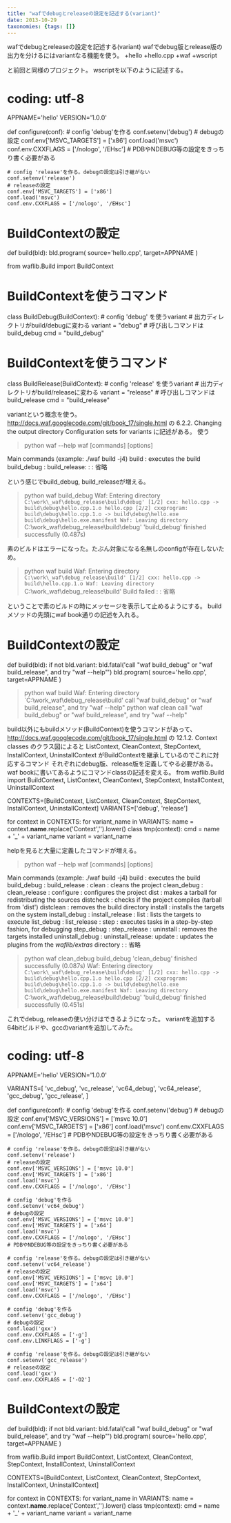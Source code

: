 ```yaml
---
title: "wafでdebugとreleaseの設定を記述する(variant)"
date: 2013-10-29
taxonomies: {tags: []}
---
```


wafでdebugとreleaseの設定を記述する(variant)
wafでdebug版とrelease版の出力を分けるにはvariantなる機能を使う。
+hello
  +hello.cpp
  +waf
  +wscript

と前回と同様のプロジェクト。 wscriptを以下のように記述する。
# coding: utf-8

APPNAME='hello'
VERSION='1.0.0'


def configure(conf):
    # config 'debug'を作る
    conf.setenv('debug')
    # debugの設定
    conf.env['MSVC_TARGETS'] = ['x86']
    conf.load('msvc')
    conf.env.CXXFLAGS = ['/nologo', '/EHsc']
    # PDBやNDEBUG等の設定をきっちり書く必要がある

    # config 'release'を作る。debugの設定は引き継がない
    conf.setenv('release')
    # releaseの設定
    conf.env['MSVC_TARGETS'] = ['x86']
    conf.load('msvc')
    conf.env.CXXFLAGS = ['/nologo', '/EHsc']


# BuildContextの設定
def build(bld):
    bld.program(
            source='hello.cpp',
            target=APPNAME
            )


from waflib.Build import BuildContext

# BuildContextを使うコマンド
class BuildDebug(BuildContext):
    # config 'debug' を使うvariant
    # 出力ディレクトリがbuild/debugに変わる
    variant = "debug"
    # 呼び出しコマンドはbuild_debug
    cmd = "build_debug"

# BuildContextを使うコマンド
class BuildRelease(BuildContext):
    # config 'release' を使うvariant
    # 出力ディレクトリがbuild/releaseに変わる
    variant = "release"
    # 呼び出しコマンドはbuild_release
    cmd = "build_release"

variantという概念を使う。
http://docs.waf.googlecode.com/git/book_17/single.html の 6.2.2.
Changing the output directory Configuration sets for variants
に記述がある。
使う
> python waf --help
waf [commands] [options]

Main commands (example: ./waf build -j4)
  build        : executes the build
  build_debug  :
  build_release:
:
:
省略

という感じでbuild_debug, build_releaseが増える。
> python waf build_debug
Waf: Entering directory `C:\work\_waf\debug_release\build\debug'
[1/2] cxx: hello.cpp -> build\debug\hello.cpp.1.o
hello.cpp
[2/2] cxxprogram: build\debug\hello.cpp.1.o -> build\debug\hello.exe build\debug\hello.exe.manifest
Waf: Leaving directory `C:\work\_waf\debug_release\build\debug'
'build_debug' finished successfully (0.487s)

素のビルドはエラーになった。たぶん対象になる名無しのconfigが存在しないため。
> python waf build
Waf: Entering directory `C:\work\_waf\debug_release\build'
[1/2] cxx: hello.cpp -> build\hello.cpp.1.o
Waf: Leaving directory `C:\work\_waf\debug_release\build'
Build failed
:
:
省略

ということで素のビルドの時にメッセージを表示して止めるようにする。
buildメソッドの先頭にwaf book通りの記述を入れる。
# BuildContextの設定
def build(bld):
    if not bld.variant:
         bld.fatal('call "waf build_debug" or "waf build_release", and try "waf --help"')
    bld.program(
            source='hello.cpp',
            target=APPNAME
            )

> python waf build
Waf: Entering directory `C:\work\_waf\debug_release\build'
call "waf build_debug" or "waf build_release", and try "waf --help"
> python waf clean
call "waf build_debug" or "waf build_release", and try "waf --help"

build以外にもbuildメソッド(BuildContext)を使うコマンドがあって、
http://docs.waf.googlecode.com/git/book_17/single.html の 12.1.2.
Context classes のクラス図によると ListContext, CleanContext,
StepContext, InstallContext, UninstallContext
がBuildContextを継承しているのでこれに対応するコマンド
それぞれにdebug版、release版を定義してやる必要がある。
waf bookに書いてあるようにコマンドclassの記述を変える。
from waflib.Build import BuildContext, ListContext, CleanContext, StepContext, InstallContext, UninstallContext

CONTEXTS=[BuildContext, ListContext, CleanContext, StepContext, InstallContext, UninstallContext]
VARIANTS=['debug', 'release']

for context in CONTEXTS:
    for variant_name in VARIANTS:
        name = context.__name__.replace('Context','').lower()
        class tmp(context):
            cmd = name + '_' + variant_name
            variant = variant_name

helpを見ると大量に定義したコマンドが増える。
> python waf --help
waf [commands] [options]

Main commands (example: ./waf build -j4)
  build            : executes the build
  build_debug      :
  build_release    :
  clean            : cleans the project
  clean_debug      :
  clean_release    :
  configure        : configures the project
  dist             : makes a tarball for redistributing the sources
  distcheck        : checks if the project compiles (tarball from 'dist')
  distclean        : removes the build directory
  install          : installs the targets on the system
  install_debug    :
  install_release  :
  list             : lists the targets to execute
  list_debug       :
  list_release     :
  step             : executes tasks in a step-by-step fashion, for debugging
  step_debug       :
  step_release     :
  uninstall        : removes the targets installed
  uninstall_debug  :
  uninstall_release:
  update           : updates the plugins from the *waflib/extras* directory
:
:
省略

> python waf clean_debug build_debug
'clean_debug' finished successfully (0.087s)
Waf: Entering directory `C:\work\_waf\debug_release\build\debug'
[1/2] cxx: hello.cpp -> build\debug\hello.cpp.1.o
hello.cpp
[2/2] cxxprogram: build\debug\hello.cpp.1.o -> build\debug\hello.exe build\debug\hello.exe.manifest
Waf: Leaving directory `C:\work\_waf\debug_release\build\debug'
'build_debug' finished successfully (0.451s)

これでdebug, releaseの使い分けはできるようになった。
variantを追加する
64bitビルドや、gccのvariantを追加してみた。
# coding: utf-8

APPNAME='hello'
VERSION='1.0.0'

VARIANTS=[
'vc_debug', 'vc_release', 'vc64_debug', 'vc64_release',
'gcc_debug', 'gcc_release',
]

def configure(conf):
    # config 'debug'を作る
    conf.setenv('debug')
    # debugの設定
    conf.env['MSVC_VERSIONS'] = ['msvc 10.0']
    conf.env['MSVC_TARGETS'] = ['x86']
    conf.load('msvc')
    conf.env.CXXFLAGS = ['/nologo', '/EHsc']
    # PDBやNDEBUG等の設定をきっちり書く必要がある

    # config 'release'を作る。debugの設定は引き継がない
    conf.setenv('release')
    # releaseの設定
    conf.env['MSVC_VERSIONS'] = ['msvc 10.0']
    conf.env['MSVC_TARGETS'] = ['x86']
    conf.load('msvc')
    conf.env.CXXFLAGS = ['/nologo', '/EHsc']

    # config 'debug'を作る
    conf.setenv('vc64_debug')
    # debugの設定
    conf.env['MSVC_VERSIONS'] = ['msvc 10.0']
    conf.env['MSVC_TARGETS'] = ['x64']
    conf.load('msvc')
    conf.env.CXXFLAGS = ['/nologo', '/EHsc']
    # PDBやNDEBUG等の設定をきっちり書く必要がある

    # config 'release'を作る。debugの設定は引き継がない
    conf.setenv('vc64_release')
    # releaseの設定
    conf.env['MSVC_VERSIONS'] = ['msvc 10.0']
    conf.env['MSVC_TARGETS'] = ['x64']
    conf.load('msvc')
    conf.env.CXXFLAGS = ['/nologo', '/EHsc']

    # config 'debug'を作る
    conf.setenv('gcc_debug')
    # debugの設定
    conf.load('gxx')
    conf.env.CXXFLAGS = ['-g']
    conf.env.LINKFLAGS = ['-g']

    # config 'release'を作る。debugの設定は引き継がない
    conf.setenv('gcc_release')
    # releaseの設定
    conf.load('gxx')
    conf.env.CXXFLAGS = ['-O2']


# BuildContextの設定
def build(bld):
    if not bld.variant:
         bld.fatal('call "waf build_debug" or "waf build_release", and try "waf --help"')
    bld.program(
            source='hello.cpp',
            target=APPNAME
            )

from waflib.Build import BuildContext, ListContext, CleanContext, StepContext, InstallContext, UninstallContext

CONTEXTS=[BuildContext, ListContext, CleanContext, StepContext, InstallContext, UninstallContext]

for context in CONTEXTS:
    for variant_name in VARIANTS:
        name = context.__name__.replace('Context','').lower()
        class tmp(context):
            cmd = name + '_' + variant_name
            variant = variant_name

